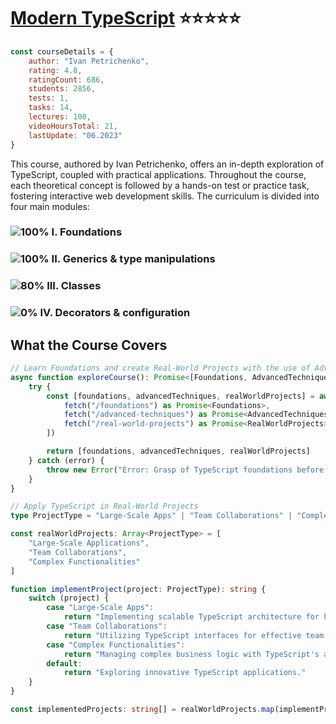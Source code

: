 # [Modern TypeScript](https://www.udemy.com/course/modern_typescript/) :star::star::star::star::star:

```javascript
const courseDetails = {
    author: "Ivan Petrichenko",
    rating: 4.8,    
    ratingCount: 686,
    students: 2856,
    tests: 1,
    tasks: 14,
    lectures: 100,
    videoHoursTotal: 21,
    lastUpdate: "06.2023"
}
```
This course, authored by Ivan Petrichenko, offers an in-depth exploration of TypeScript, coupled with practical applications. Throughout the course, each theoretical concept is followed by a hands-on test or practice task, fostering interactive web development skills. The curriculum is divided into four main modules:

### ![100%](https://geps.dev/progress/100) I. Foundations 

### ![100%](https://geps.dev/progress/100) II. Generics & type manipulations

### ![80%](https://geps.dev/progress/80) III. Classes

### ![0%](https://geps.dev/progress/0) IV. Decorators & configuration

## What the Course Covers

```typescript
// Learn Foundations and create Real-World Projects with the use of Advanced Techniques
async function exploreCourse(): Promise<[Foundations, AdvancedTechniques, RealWorldProjects]> {
    try {
        const [foundations, advancedTechniques, realWorldProjects] = await Promise.all([
            fetch("/foundations") as Promise<Foundations>,
            fetch("/advanced-techniques") as Promise<AdvancedTechniques>,
            fetch("/real-world-projects") as Promise<RealWorldProjects>
        ])

        return [foundations, advancedTechniques, realWorldProjects]
    } catch (error) {
        throw new Error("Error: Grasp of TypeScript foundations before advancing further")
    }
}

// Apply TypeScript in Real-World Projects
type ProjectType = "Large-Scale Apps" | "Team Collaborations" | "Complex Functionalities"

const realWorldProjects: Array<ProjectType> = [
    "Large-Scale Applications", 
    "Team Collaborations", 
    "Complex Functionalities"
]

function implementProject(project: ProjectType): string {
    switch (project) {
        case "Large-Scale Apps":
            return "Implementing scalable TypeScript architecture for high-traffic apps."
        case "Team Collaborations":
            return "Utilizing TypeScript interfaces for effective team collaboration."
        case "Complex Functionalities":
            return "Managing complex business logic with TypeScript's advanced type system."
        default:
            return "Exploring innovative TypeScript applications."
    }
}

const implementedProjects: string[] = realWorldProjects.map(implementProject)
```